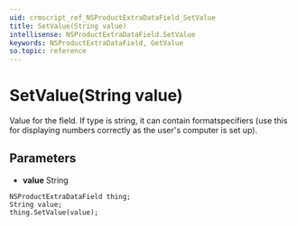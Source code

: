 ```yaml
---
uid: crmscript_ref_NSProductExtraDataField_SetValue
title: SetValue(String value)
intellisense: NSProductExtraDataField.SetValue
keywords: NSProductExtraDataField, GetValue
so.topic: reference
---
```


# SetValue(String value)

Value for the field. If type is string, it can contain formatspecifiers (use this for displaying numbers correctly as the user's computer is set up).

## Parameters

* **value** String

```crmscript
NSProductExtraDataField thing;
String value;
thing.SetValue(value);
```

